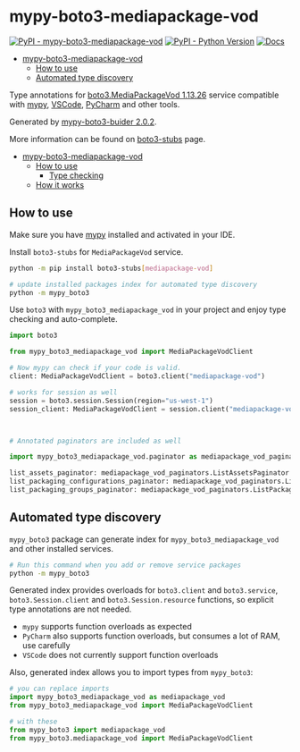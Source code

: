 # mypy-boto3-mediapackage-vod

[![PyPI - mypy-boto3-mediapackage-vod](https://img.shields.io/pypi/v/mypy-boto3-mediapackage-vod.svg?color=blue)](https://pypi.org/project/mypy-boto3-mediapackage-vod)
[![PyPI - Python Version](https://img.shields.io/pypi/pyversions/mypy-boto3-mediapackage-vod.svg?color=blue)](https://pypi.org/project/mypy-boto3-mediapackage-vod)
[![Docs](https://img.shields.io/readthedocs/mypy-boto3-builder.svg?color=blue)](https://mypy-boto3-builder.readthedocs.io/)

- [mypy-boto3-mediapackage-vod](#mypy-boto3-mediapackage-vod)
  - [How to use](#how-to-use)
  - [Automated type discovery](#automated-type-discovery)


Type annotations for
[boto3.MediaPackageVod 1.13.26](https://boto3.amazonaws.com/v1/documentation/api/1.13.26/reference/services/mediapackage-vod.html#MediaPackageVod) service
compatible with [mypy](https://github.com/python/mypy), [VSCode](https://code.visualstudio.com/),
[PyCharm](https://www.jetbrains.com/pycharm/) and other tools.

Generated by [mypy-boto3-buider 2.0.2](https://github.com/vemel/mypy_boto3_builder).

More information can be found on [boto3-stubs](https://pypi.org/project/boto3-stubs/) page.

- [mypy-boto3-mediapackage-vod](#mypy-boto3-mediapackage-vod)
  - [How to use](#how-to-use)
    - [Type checking](#type-checking)
  - [How it works](#how-it-works)

## How to use

Make sure you have [mypy](https://github.com/python/mypy) installed and activated in your IDE.

Install `boto3-stubs` for `MediaPackageVod` service.

```bash
python -m pip install boto3-stubs[mediapackage-vod]

# update installed packages index for automated type discovery
python -m mypy_boto3
```

Use `boto3` with `mypy_boto3_mediapackage_vod` in your project and enjoy type checking and auto-complete.

```python
import boto3

from mypy_boto3_mediapackage_vod import MediaPackageVodClient

# Now mypy can check if your code is valid.
client: MediaPackageVodClient = boto3.client("mediapackage-vod")

# works for session as well
session = boto3.session.Session(region="us-west-1")
session_client: MediaPackageVodClient = session.client("mediapackage-vod")



# Annotated paginators are included as well

import mypy_boto3_mediapackage_vod.paginator as mediapackage_vod_paginators

list_assets_paginator: mediapackage_vod_paginators.ListAssetsPaginator = client.get_paginator("list_assets")
list_packaging_configurations_paginator: mediapackage_vod_paginators.ListPackagingConfigurationsPaginator = client.get_paginator("list_packaging_configurations")
list_packaging_groups_paginator: mediapackage_vod_paginators.ListPackagingGroupsPaginator = client.get_paginator("list_packaging_groups")
```

## Automated type discovery

`mypy_boto3` package can generate index for `mypy_boto3_mediapackage_vod` and other installed services.

```bash
# Run this command when you add or remove service packages
python -m mypy_boto3
```

Generated index provides overloads for `boto3.client` and `boto3.service`,
`boto3.Session.client` and `boto3.Session.resource` functions,
so explicit type annotations are not needed.

- `mypy` supports function overloads as expected
- `PyCharm` also supports function overloads, but consumes a lot of RAM, use carefully
- `VSCode` does not currently support function overloads

Also, generated index allows you to import types from `mypy_boto3`:

```python
# you can replace imports
import mypy_boto3_mediapackage_vod as mediapackage_vod
from mypy_boto3_mediapackage_vod import MediaPackageVodClient

# with these
from mypy_boto3 import mediapackage_vod
from mypy_boto3.mediapackage_vod import MediaPackageVodClient
```